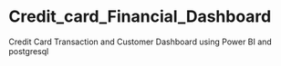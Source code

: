 # Credit_card_Financial_Dashboard
Credit Card Transaction and Customer Dashboard using Power BI and postgresql 
